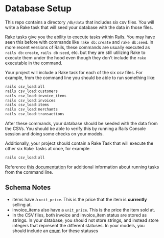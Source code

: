# Database Setup

This repo contains a directory `/db/data` that includes six csv files. You will write a Rake task that will seed your database with the data in those files.

Rake tasks give you the ability to execute tasks within Rails. You may have seen this before with commands like `rake db:create` and `rake db:seed`. In more recent versions of Rails, these commands are usually executed as `rails db:create`, `rails db:seed`, etc. but they are still utilizing Rake to execute them under the hood even though they don't include the `rake` executable in the command.

Your project will include a Rake task for each of the six csv files. For example, from the command line you should be able to run something like:

```bash
rails csv_load:all
rails csv_load:customers
rails csv_load:invoice_items
rails csv_load:invoices
rails csv_load:items
rails csv_load:merchants
rails csv_load:transactions
```

After these commands, your database should be seeded with the data from the CSVs. You should be able to verify this by running a Rails Console session and doing some checks on your models.

Additionally, your project should contain a Rake Task that will execute the other six Rake Tasks at once, for example:

```bash
rails csv_load:all
```

Reference [this documentation](https://guides.rubyonrails.org/v5.2/command_line.html) for additional information about running tasks from the command line.

## Schema Notes

* items have a `unit_price`. This is the price that the item is **currently** selling at.
* invoice_items also have a `unit_price`. This is the price the item sold at.
* In the CSV files, both invoice and invoice_item status are stored as strings. In your database, you should not store strings, and instead store integers that represent the different statuses. In your models, you should include an [enum](https://api.rubyonrails.org/v5.2.4.4/classes/ActiveRecord/Enum.html) for these statuses
